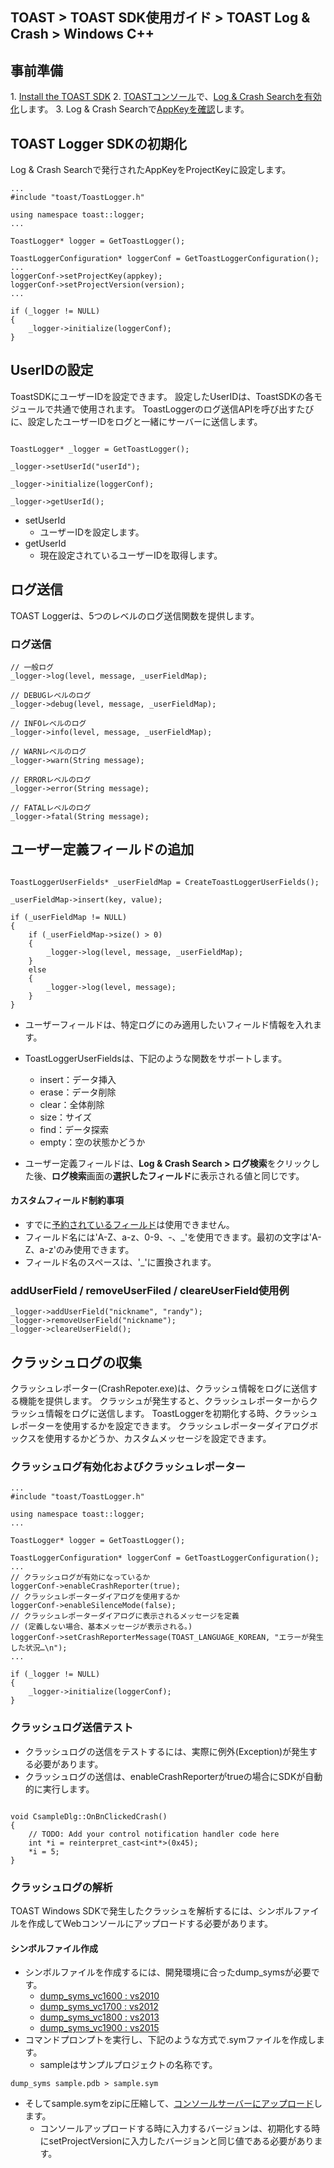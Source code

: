 ## TOAST > TOAST SDK使用ガイド > TOAST Log & Crash > Windows C++

## 事前準備

1\. [Install the TOAST SDK](./getting-started-windows)
2\. [TOASTコンソール](https://console.cloud.toast.com)で、[Log & Crash Searchを有効化](https://docs.toast.com/ko/Analytics/Log%20&%20Crash%20Search/ko/console-guide/)します。
3\. Log & Crash Searchで[AppKeyを確認](https://docs.toast.com/ko/Analytics/Log%20&%20Crash%20Search/ko/console-guide/#appkey)します。

## TOAST Logger SDKの初期化

Log & Crash Searchで発行されたAppKeyをProjectKeyに設定します。

```
...
#include "toast/ToastLogger.h"

using namespace toast::logger;
...

ToastLogger* logger = GetToastLogger();

ToastLoggerConfiguration* loggerConf = GetToastLoggerConfiguration();
...
loggerConf->setProjectKey(appkey);
loggerConf->setProjectVersion(version);
...

if (_logger != NULL)
{
    _logger->initialize(loggerConf);
}
```

## UserIDの設定

ToastSDKにユーザーIDを設定できます。
設定したUserIDは、ToastSDKの各モジュールで共通で使用されます。
ToastLoggerのログ送信APIを呼び出すたびに、設定したユーザーIDをログと一緒にサーバーに送信します。


```

ToastLogger* _logger = GetToastLogger();

_logger->setUserId("userId");

_logger->initialize(loggerConf);

_logger->getUserId();
```

* setUserId
    * ユーザーIDを設定します。
* getUserId
    * 現在設定されているユーザーIDを取得します。

## ログ送信

TOAST Loggerは、5つのレベルのログ送信関数を提供します。

### ログ送信

```
// 一般ログ
_logger->log(level, message, _userFieldMap);

// DEBUGレベルのログ
_logger->debug(level, message, _userFieldMap);

// INFOレベルのログ
_logger->info(level, message, _userFieldMap);

// WARNレベルのログ
_logger->warn(String message);

// ERRORレベルのログ
_logger->error(String message);

// FATALレベルのログ
_logger->fatal(String message);
```

## ユーザー定義フィールドの追加

```

ToastLoggerUserFields* _userFieldMap = CreateToastLoggerUserFields();

_userFieldMap->insert(key, value);

if (_userFieldMap != NULL)
{
    if (_userFieldMap->size() > 0)
    {
        _logger->log(level, message, _userFieldMap);
    }
    else
    {
        _logger->log(level, message);
    }
}
```

* ユーザーフィールドは、特定ログにのみ適用したいフィールド情報を入れます。
* ToastLoggerUserFieldsは、下記のような関数をサポートします。
    * insert：データ挿入
    * erase：データ削除
    * clear：全体削除
    * size：サイズ
    * find：データ探索
    * empty：空の状態かどうか

* ユーザー定義フィールドは、**Log & Crash Search > ログ検索**をクリックした後、**ログ検索**画面の**選択したフィールド**に表示される値と同じです。

#### カスタムフィールド制約事項

* すでに[予約されているフィールド](./log-collector-reserved-fields)は使用できません。  
* フィールド名には'A-Z、a-z、0-9、-、_'を使用できます。最初の文字は'A-Z、a-z'のみ使用できます。
* フィールド名のスペースは、'_'に置換されます。

### addUserField / removeUserFiled / cleareUserField使用例

```
_logger->addUserField("nickname", "randy");
_logger->removeUserField("nickname");
_logger->cleareUserField();
```

## クラッシュログの収集

クラッシュレポーター(CrashRepoter.exe)は、クラッシュ情報をログに送信する機能を提供します。
クラッシュが発生すると、クラッシュレポーターからクラッシュ情報をログに送信します。
ToastLoggerを初期化する時、クラッシュレポーターを使用するかを設定できます。
クラッシュレポーターダイアログボックスを使用するかどうか、カスタムメッセージを設定できます。


### クラッシュログ有効化およびクラッシュレポーター

```
...
#include "toast/ToastLogger.h"

using namespace toast::logger;
...

ToastLogger* logger = GetToastLogger();

ToastLoggerConfiguration* loggerConf = GetToastLoggerConfiguration();
...
// クラッシュログが有効になっているか
loggerConf->enableCrashReporter(true);
// クラッシュレポーターダイアログを使用するか
loggerConf->enableSilenceMode(false);
// クラッシュレポーターダイアログに表示されるメッセージを定義
// (定義しない場合、基本メッセージが表示される。)
loggerConf->setCrashReporterMessage(TOAST_LANGUAGE_KOREAN, "エラーが発生した状況…\n");
...

if (_logger != NULL)
{
    _logger->initialize(loggerConf);
}
```

### クラッシュログ送信テスト

* クラッシュログの送信をテストするには、実際に例外(Exception)が発生する必要があります。
* クラッシュログの送信は、enableCrashReporterがtrueの場合にSDKが自動的に実行します。

```

void CsampleDlg::OnBnClickedCrash()
{
    // TODO: Add your control notification handler code here
    int *i = reinterpret_cast<int*>(0x45);
    *i = 5;
}
```

### クラッシュログの解析

TOAST Windows SDKで発生したクラッシュを解析するには、シンボルファイルを作成してWebコンソールにアップロードする必要があります。

#### シンボルファイル作成

* シンボルファイルを作成するには、開発環境に合ったdump_symsが必要です。
    * [dump\_syms\_vc1600 : vs2010](http://static.toastoven.net/toastcloud/tools/dump_syms_vc1600.zip)
    * [dump\_syms\_vc1700 : vs2012](http://static.toastoven.net/toastcloud/tools/dump_syms_vc1700.zip)
    * [dump\_syms\_vc1800 : vs2013](http://static.toastoven.net/toastcloud/tools/dump_syms_vc1800.zip)
    * [dump\_syms\_vc1900 : vs2015](http://static.toastoven.net/toastcloud/tools/dump_syms_vc1900.zip)
* コマンドプロンプトを実行し、下記のような方式で.symファイルを作成します。
    * sampleはサンプルプロジェクトの名称です。

```
dump_syms sample.pdb > sample.sym
```

* そしてsample.symをzipに圧縮して、[コンソールサーバーにアップロード](https://alpha-docs.toast.com/ko/Analytics/Log%20&%20Crash%20Search/ko/console-guide/#_25)します。
    * コンソールアップロードする時に入力するバージョンは、初期化する時にsetProjectVersionに入力したバージョンと同じ値である必要があります。
